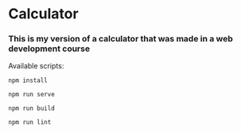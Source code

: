 # Calculator

### This is my version of a calculator that was made in a web development course
Available scripts:
```
npm install
```
```
npm run serve
```
```
npm run build
```
```
npm run lint
```
